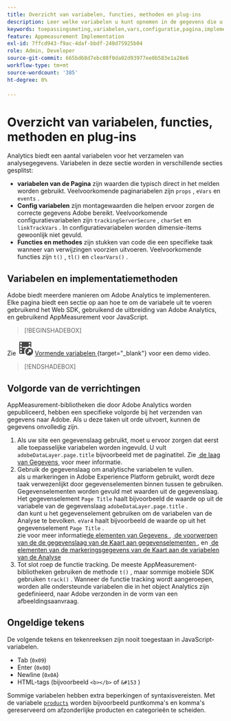 ```yaml
---
title: Overzicht van variabelen, functies, methoden en plug-ins
description: Leer welke variabelen u kunt opnemen in de gegevens die u naar Adobe verzendt om de rapportage te verbeteren.
keywords: toepassingsmeting,variabelen,vars,configuratie,pagina,implementatie
feature: Appmeasurement Implementation
exl-id: 7ffcd943-f9ac-4daf-bbdf-248d75925b04
role: Admin, Developer
source-git-commit: 665bd68d7ebc08f0da02d93977ee0b583e1a28e6
workflow-type: tm+mt
source-wordcount: '385'
ht-degree: 0%

---
```


# Overzicht van variabelen, functies, methoden en plug-ins

Analytics biedt een aantal variabelen voor het verzamelen van analysegegevens. Variabelen in deze sectie worden in verschillende secties gesplitst:

* **variabelen van de Pagina** zijn waarden die typisch direct in het melden worden gebruikt. Veelvoorkomende paginariabelen zijn `props` , `eVars` en `events` .
* **Config variabelen** zijn montagewaarden die helpen ervoor zorgen de correcte gegevens Adobe bereikt. Veelvoorkomende configuratievariabelen zijn `trackingServerSecure` , `charSet` en `linkTrackVars` . In configuratievariabelen worden dimensie-items gewoonlijk niet gevuld.
* **Functies en methodes** zijn stukken van code die een specifieke taak wanneer van verwijzingen voorzien uitvoeren. Veelvoorkomende functies zijn `t()` , `tl()` en `clearVars()` .

## Variabelen en implementatiemethoden

Adobe biedt meerdere manieren om Adobe Analytics te implementeren. Elke pagina biedt een sectie op aan hoe te om de variabele uit te voeren gebruikend het Web SDK, gebruikend de uitbreiding van Adobe Analytics, en gebruikend AppMeasurement voor JavaScript.


>[!BEGINSHADEBOX]

Zie ![&#x200B; VideoCheckedOut &#x200B;](/help/assets/icons/VideoCheckedOut.svg) [&#x200B; Vormende variabelen &#x200B;](https://video.tv.adobe.com/v/3456977?quality=12&learn=on&captions=dut){target="_blank"} voor een demo video.

>[!ENDSHADEBOX]


## Volgorde van de verrichtingen

AppMeasurement-bibliotheken die door Adobe Analytics worden gepubliceerd, hebben een specifieke volgorde bij het verzenden van gegevens naar Adobe. Als u deze taken uit orde uitvoert, kunnen de gegevens onvolledig zijn.

1. Als uw site een gegevenslaag gebruikt, moet u ervoor zorgen dat eerst alle toepasselijke variabelen worden ingevuld. U vult `adobeDataLayer.page.title` bijvoorbeeld met de paginatitel. Zie [&#x200B; de laag van Gegevens &#x200B;](../prepare/data-layer.md) voor meer informatie.
2. Gebruik de gegevenslaag om analytische variabelen te vullen. <br/> als u markeringen in Adobe Experience Platform gebruikt, wordt deze taak verwezenlijkt door gegevenselementen binnen tussen te gebruiken. Gegevenselementen worden gevuld met waarden uit de gegevenslaag. Het gegevenselement `Page Title` haalt bijvoorbeeld de waarde op uit de variabele van de gegevenslaag `adobeDataLayer.page.title` . <br/> dan kunt u het gegevenselement gebruiken om de variabelen van de Analyse te bevolken. `eVar4` haalt bijvoorbeeld de waarde op uit het gegevenselement `Page Title` . <br/> zie voor meer informatie [&#x200B; de elementen van Gegevens &#x200B;](https://experienceleague.adobe.com/docs/experience-platform/tags/ui/data-elements.html?lang=nl-NL), [&#x200B; de voorwerpen van de de gegevenslaag van de Kaart aan gegevenselementen &#x200B;](../launch/layer-to-elements.md), en [&#x200B; de elementen van de markeringsgegevens van de Kaart aan de variabelen van de Analyse &#x200B;](../launch/elements-to-variable.md)
3. Tot slot roep de functie tracking. De meeste AppMeasurement-bibliotheken gebruiken de methode `t()` , maar sommige mobiele SDK gebruiken `track()` . Wanneer de functie tracking wordt aangeroepen, worden alle ondersteunde variabelen die in het object Analytics zijn gedefinieerd, naar Adobe verzonden in de vorm van een afbeeldingsaanvraag.

## Ongeldige tekens

De volgende tekens en tekenreeksen zijn nooit toegestaan in JavaScript-variabelen.

* Tab (`0x09`)
* Enter (`0x0D`)
* Newline (`0x0A`)
* HTML-tags (bijvoorbeeld `<b></b>` of `&#153` )

Sommige variabelen hebben extra beperkingen of syntaxisvereisten. Met de variabele [`products`](page-vars/products.md) worden bijvoorbeeld puntkomma&#39;s en komma&#39;s gereserveerd om afzonderlijke producten en categorieën te scheiden.
